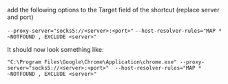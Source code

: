 


add the following options to the Target field of the shortcut (replace server and port)

`--proxy-server="socks5://<server>:<port>"`
`--host-resolver-rules="MAP * ~NOTFOUND , EXCLUDE <server>"`

It should now look something like:

`"C:\Program Files\Google\Chrome\Application\chrome.exe" --proxy-server="socks5://<server>:<port>"  --host-resolver-rules="MAP * ~NOTFOUND , EXCLUDE <server>"`
